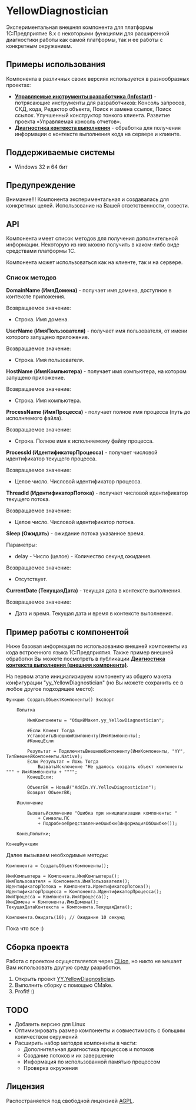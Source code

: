 # YellowDiagnostician

Экспериментальная внешняя компонента для платформы 1С:Предприятие 8.x с некоторыми функциями для расширенной диагностики работы как самой платформы, так и ее работы с конкретным окружением.

## Примеры использования

Компонента в различных своих версиях используется в разнообразных проектах:

* **[Управляемые инструменты разработчика (Infostart)](https://infostart.ru/public/1254364/)** - потрясающие инструменты для разработчиков: Консоль запросов, СКД, кода, Редактор объекта, Поиск и замена ссылок, Поиск ссылок. Улучшенный конструктор тонкого клиента. Развитие проекта «Управляемая консоль отчетов».
* **[Диагностика контекста выполнения](https://infostart.ru/public/1269564/)** - обработка для получения информации о контексте выполнения кода на сервере и клиенте.

## Поддерживаемые системы

* Windows 32 и 64 бит

## Предупреждение

Внимание!!!
Компонента экспериментальная и создавалась для конкретных целей.
Использование на Вашей ответственности, совести.

## API

Компонента имеет список методов для получения дополнительной информации. Некоторую из них можно получить в каком-либо виде средствами платформы 1С.

Компонента может использоваться как на клиенте, так и на сервере.

### Список методов

<b>DomainName (ИмяДомена)</b> - получает имя домена, доступное в контексте приложения.

Возвращаемое значение:

- Строка. Имя домена.

<b>UserName (ИмяПользователя)</b> - получает имя пользователя, от имени которого запущено приложение.

Возвращаемое значение:

- Строка. Имя пользователя.

<b>HostName (ИмяКомпьютера)</b> - получает имя компьютера, на котором запущено приложение.

Возвращаемое значение:

- Строка. Имя компьютера.

<b>ProcessName (ИмяПроцесса)</b> - получает полное имя процесса (путь до исполняемого файла).

Возвращаемое значение:

- Строка. Полное имя к исполняемому файлу процесса.

<b>ProcessId (ИдентификаторПроцесса)</b> - получает числовой идентификатор текущего процесса.

Возвращаемое значение:

- Целое число. Числовой идентификатор процесса.

<b>ThreadId (ИдентификаторПотока)</b> - получает числовой идентификатор текущего потока.

Возвращаемое значение:

- Целое число. Числовой идентификатор потока.

<b>Sleep (Ожидать)</b> - ожидание потока указанное время.

Параметры:
* delay - Число (целое) - Количество секунд ожидания.

Возвращаемое значение:

- Отсутствует.

<b>CurrentDate (ТекущаяДата)</b> - текущая дата в контексте выполнения.

Возвращаемое значение:

- Дата и время. Текущая дата и время в контексте выполнения.

## Пример работы с компонентой

Ниже базовая информация по использованию внешней компоненты из кода встроенного языка 1С:Предприятия. Также пример внешней обработки Вы можете посмотреть в публикации **[Диагностика контекста выполнения (внешняя компонента)](https://infostart.ru/public/1269564/)**.

На первом этапе инициализируем компоненту из общего макета конфигурации "yy_YellowDiagnostician" (но Вы можете сохранить ее в любое другое подходящее место):

``` bsl
Функция СоздатьОбъектКомпоненты() Экспорт
	
	Попытка
		
		ИмяКомпоненты = "ОбщийМакет.yy_YellowDiagnostician";
		
		#Если Клиент Тогда
		УстановитьВнешнююКомпоненту(ИмяКомпоненты);
		#КонецЕсли
		
		Результат = ПодключитьВнешнююКомпоненту(ИмяКомпоненты, "YY", ТипВнешнейКомпоненты.Native);
		Если Результат = Ложь Тогда
			ВызватьИсключение "Не удалось создать объект компоненты """ + ИмяКомпоненты + """";
		КонецЕсли;
		
		ОбъектВК = Новый("AddIn.YY.YellowDiagnostician");
		Возврат ОбъектВК;
		
	Исключение
		
		ВызватьИсключение "Ошибка при инициализации компоненты: "
			+ Символы.ПС
			+ ПодробноеПредставлениеОшибки(ИнформацияОбОшибке());
		
	КонецПопытки;	
	
КонецФункции
```

Далее вызываем необходимые методы:

``` bsl
Компонента = СоздатьОбъектКомпоненты();

ИмяКомпьютера = Компонента.ИмяКомпьютера();
ИмяПользователя = Компонента.ИмяПользователя();
ИдентификаторПотока = Компонента.ИдентификаторПотока();
ИдентификаторПроцесса = Компонента.ИдентификаторПроцесса();
ИмяПроцесса = Компонента.ИмяПроцесса();
ИмяДомена = Компонента.ИмяДомена();
ТекущаяДатаКонтекста = Компонента.ТекущаяДата();

Компонента.Ожидать(10); // Ожидание 10 секунд
```

Пока что все :)

## Сборка проекта

Работа с проектом осуществляется через [CLion](https://www.jetbrains.com/ru-ru/clion/), но никто не мешает Вам использовать другую среду разработки.

1. Открыть проект [YY.YellowDiagnostician](https://github.com/YPermitin/YY.YellowDiagnostician).
2. Выполнить сборку с помощью CMake.
3. Profit! :)

## TODO

* Добавить версию для Linux
* Оптимизировать размер компоненты и совместимость с большим количеством окружений
* Расширить набор методов компоненты в части:
  * Дополнительная диагностика процессов и потоков
  * Создание потоков и их завершение
  * Информация по использованной памятью процессом
  * Проверка окружения

## Лицензия

Распостраняется под свободной лицензией [AGPL](https://ru.wikipedia.org/wiki/GNU_Affero_General_Public_License).
